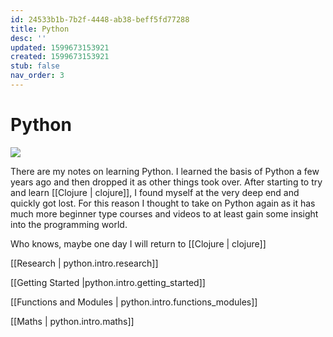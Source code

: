 ```yaml
---
id: 24533b1b-7b2f-4448-ab38-beff5fd77288
title: Python
desc: ''
updated: 1599673153921
created: 1599673153921
stub: false
nav_order: 3
---
```


# Python

![](/assets/images/2020-09-10-15-59-48.png)

There are my notes on learning Python. I learned the basis of Python a few years ago and then dropped it as other things took over. After starting to try and learn [[Clojure | clojure]], I found myself at the very deep end and quickly got lost. For this reason I thought to take on Python again as it has much more beginner type courses and videos to at least gain some insight into the programming world. 

Who knows, maybe one day I will return to [[Clojure | clojure]]

[[Research | python.intro.research]]

[[Getting Started |python.intro.getting_started]]

[[Functions and Modules | python.intro.functions_modules]]

[[Maths | python.intro.maths]]



